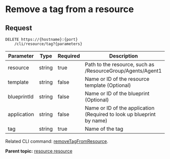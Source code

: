 # Remove a tag from a resource

## Request

```
DELETE https://{hostname}:{port}
    /cli/resource/tag?{parameters}

```

|Parameter|Type|Required|Description|
|---------|----|--------|-----------|
|resource|string|true|Path to the resource, such as /ResourceGroup/Agents/Agent1|
|template|string|false|Name or ID of the resource template \(Optional\)|
|blueprintId|string|false|Name or ID of the blueprint \(Optional\)|
|application|string|false|Name or ID of the application \(Required to look up blueprint by name\)|
|tag|string|true|Name of the tag|

Related CLI command: [removeTagFromResource](udclient_removetagfromresource.md).

**Parent topic:** [resource resource](../../com.ibm.udeploy.api.doc/topics/rest_cli_resource.md)

